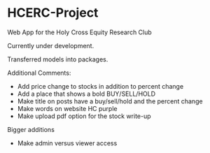 # HCERC-Project
 Web App for the Holy Cross Equity Research Club

Currently under development.

Transferred models into packages.

Additional Comments:
- Add price change to stocks in addition to percent change
- Add a place that shows a bold BUY/SELL/HOLD
- Make title on posts have a buy/sell/hold and the percent change
- Make words on website HC purple
- Make upload pdf option for the stock write-up

Bigger additions
- Make admin versus viewer access
